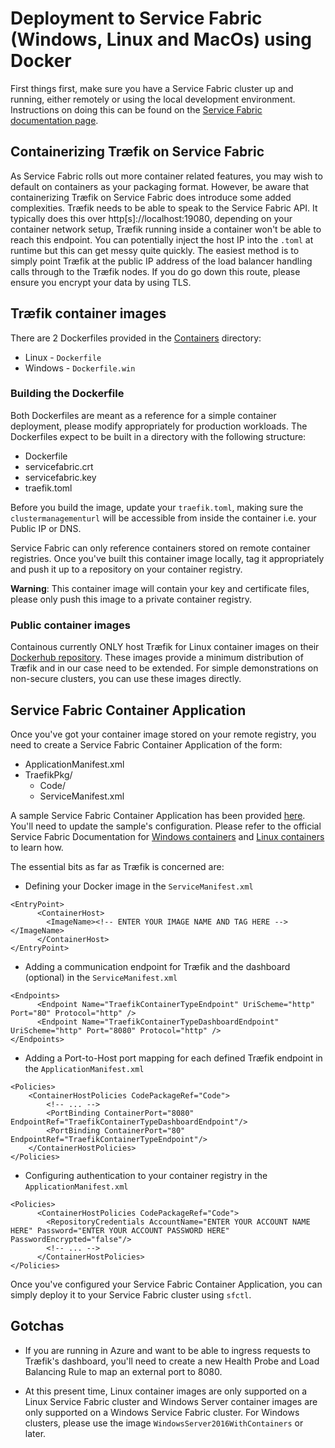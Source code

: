 # Deployment to Service Fabric (Windows, Linux and MacOs) using Docker
First things first, make sure you have a Service Fabric cluster up and running, either remotely or using the local development environment. Instructions on doing this can be found on the [Service Fabric documentation page](https://docs.microsoft.com/en-gb/azure/service-fabric/).

## Containerizing Træfik on Service Fabric
As Service Fabric rolls out more container related features, you may wish to default on containers as your packaging format. However, be aware that containerizing Træfik on Service Fabric does introduce some added complexities. Træfik needs to be able to speak to the Service Fabric API. It typically does this over http[s]://localhost:19080, depending on your container network setup, Træfik running inside a container won't be able to reach this endpoint. You can potentially inject the host IP into the `.toml` at runtime but this can get messy quite quickly. The easiest method is to simply point Træfik at the public IP address of the load balancer handling calls through to the Træfik nodes. If you do go down this route, please ensure you encrypt your data by using TLS.

## Træfik container images
There are 2 Dockerfiles provided in the [Containers](../../Containers) directory:
* Linux - `Dockerfile`
* Windows - `Dockerfile.win`

### Building the Dockerfile
Both Dockerfiles are meant as a reference for a simple container deployment, please modify appropriately for production workloads. The Dockerfiles expect to be built in a directory with the following structure:
* Dockerfile
* servicefabric.crt
* servicefabric.key
* traefik.toml

Before you build the image, update your `traefik.toml`, making sure the `clustermanagementurl` will be accessible from inside the container i.e. your Public IP or DNS.

Service Fabric can only reference containers stored on remote container registries. Once you've built this container image locally, tag it appropriately and push it up to a repository on your container registry.

**Warning**: This container image will contain your key and certificate files, please only push this image to a private container registry.

### Public container images
Containous currently ONLY host Træfik for Linux container images on their [Dockerhub repository](https://hub.docker.com/_/traefik/). These images provide a minimum distribution of Træfik and in our case need to be extended. For simple demonstrations on non-secure clusters, you can use these images directly.

## Service Fabric Container Application
Once you've got your container image stored on your remote registry, you need to create a Service Fabric Container Application of the form:
* ApplicationManifest.xml
* TraefikPkg/
    * Code/
    * ServiceManifest.xml

A sample Service Fabric Container Application has been provided [here](../../Containers/TraefikApplicationPkg).
You'll need to update the sample's configuration. Please refer to the official Service Fabric Documentation for [Windows containers](https://docs.microsoft.com/en-us/azure/service-fabric/service-fabric-get-started-containers) and [Linux containers](https://docs.microsoft.com/en-us/azure/service-fabric/service-fabric-get-started-containers-linux) to learn how.

The essential bits as far as Træfik is concerned are:
* Defining your Docker image in the `ServiceManifest.xml`
```
<EntryPoint>
      <ContainerHost>
        <ImageName><!-- ENTER YOUR IMAGE NAME AND TAG HERE --></ImageName>
      </ContainerHost>
</EntryPoint>
```
* Adding a communication endpoint for Træfik and the dashboard (optional) in the `ServiceManifest.xml`
```
<Endpoints>
      <Endpoint Name="TraefikContainerTypeEndpoint" UriScheme="http" Port="80" Protocol="http" />
      <Endpoint Name="TraefikContainerTypeDashboardEndpoint" UriScheme="http" Port="8080" Protocol="http" />
</Endpoints>
```
* Adding a Port-to-Host port mapping for each defined Træfik endpoint in the `ApplicationManifest.xml`
```
<Policies>
    <ContainerHostPolicies CodePackageRef="Code">
        <!-- ... -->
        <PortBinding ContainerPort="8080" EndpointRef="TraefikContainerTypeDashboardEndpoint"/>
        <PortBinding ContainerPort="80" EndpointRef="TraefikContainerTypeEndpoint"/>
    </ContainerHostPolicies>
</Policies>
```
* Configuring authentication to your container registry in the `ApplicationManifest.xml`
```
<Policies>
      <ContainerHostPolicies CodePackageRef="Code">
        <RepositoryCredentials AccountName="ENTER YOUR ACCOUNT NAME HERE" Password="ENTER YOUR ACCOUNT PASSWORD HERE" PasswordEncrypted="false"/>
        <!-- ... -->
      </ContainerHostPolicies>
</Policies>
```

Once you've configured your Service Fabric Container Application, you can simply deploy it to your Service Fabric cluster using `sfctl`.

## Gotchas

* If you are running in Azure and want to be able to ingress requests to Træfik's dashboard, you'll need to create a new Health Probe and Load Balancing Rule to map an external port to 8080.

* At this present time, Linux container images are only supported on a Linux Service Fabric cluster and Windows Server container images are only supported on a Windows Service Fabric cluster. For Windows clusters, please use the image `WindowsServer2016WithContainers` or later.

